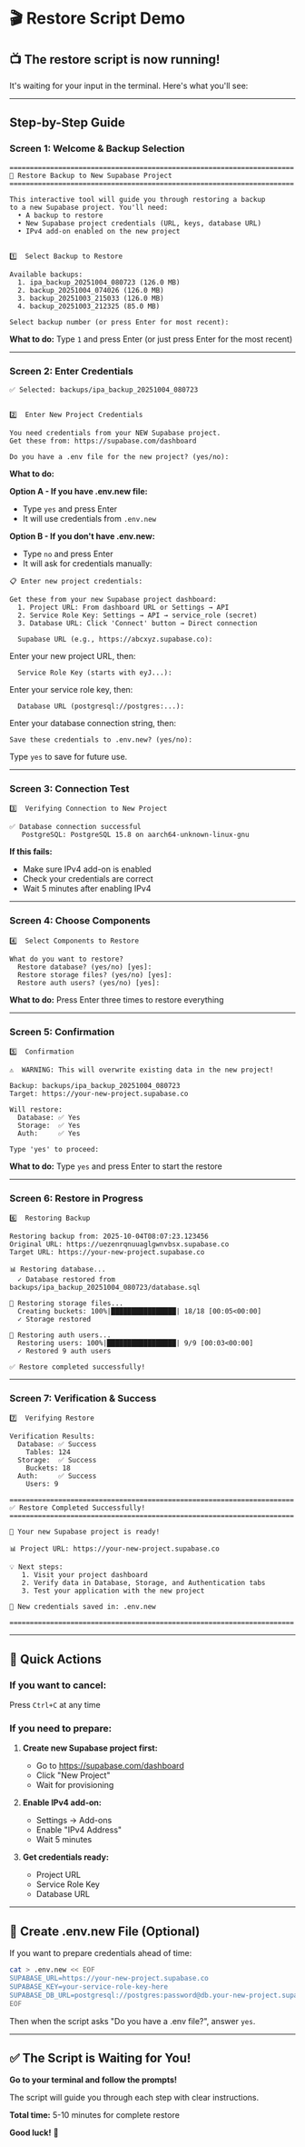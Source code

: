 # 🎬 Restore Script Demo

## 📺 **The restore script is now running!**

It's waiting for your input in the terminal. Here's what you'll see:

---

## **Step-by-Step Guide**

### **Screen 1: Welcome & Backup Selection**

```
======================================================================
🔄 Restore Backup to New Supabase Project
======================================================================

This interactive tool will guide you through restoring a backup
to a new Supabase project. You'll need:
  • A backup to restore
  • New Supabase project credentials (URL, keys, database URL)
  • IPv4 add-on enabled on the new project


1️⃣  Select Backup to Restore

Available backups:
  1. ipa_backup_20251004_080723 (126.0 MB)
  2. backup_20251004_074026 (126.0 MB)
  3. backup_20251003_215033 (126.0 MB)
  4. backup_20251003_212325 (85.0 MB)

Select backup number (or press Enter for most recent): 
```

**What to do:** Type `1` and press Enter (or just press Enter for the most recent)

---

### **Screen 2: Enter Credentials**

```
✅ Selected: backups/ipa_backup_20251004_080723


2️⃣  Enter New Project Credentials

You need credentials from your NEW Supabase project.
Get these from: https://supabase.com/dashboard

Do you have a .env file for the new project? (yes/no): 
```

**What to do:** 

**Option A - If you have .env.new file:**
- Type `yes` and press Enter
- It will use credentials from `.env.new`

**Option B - If you don't have .env.new:**
- Type `no` and press Enter
- It will ask for credentials manually:

```
📋 Enter new project credentials:

Get these from your new Supabase project dashboard:
  1. Project URL: From dashboard URL or Settings → API
  2. Service Role Key: Settings → API → service_role (secret)
  3. Database URL: Click 'Connect' button → Direct connection

  Supabase URL (e.g., https://abcxyz.supabase.co): 
```

Enter your new project URL, then:

```
  Service Role Key (starts with eyJ...): 
```

Enter your service role key, then:

```
  Database URL (postgresql://postgres:...): 
```

Enter your database connection string, then:

```
Save these credentials to .env.new? (yes/no): 
```

Type `yes` to save for future use.

---

### **Screen 3: Connection Test**

```
3️⃣  Verifying Connection to New Project

✅ Database connection successful
   PostgreSQL: PostgreSQL 15.8 on aarch64-unknown-linux-gnu
```

**If this fails:**
- Make sure IPv4 add-on is enabled
- Check your credentials are correct
- Wait 5 minutes after enabling IPv4

---

### **Screen 4: Choose Components**

```
4️⃣  Select Components to Restore

What do you want to restore?
  Restore database? (yes/no) [yes]: 
  Restore storage files? (yes/no) [yes]: 
  Restore auth users? (yes/no) [yes]: 
```

**What to do:** Press Enter three times to restore everything

---

### **Screen 5: Confirmation**

```
5️⃣  Confirmation

⚠️  WARNING: This will overwrite existing data in the new project!

Backup: backups/ipa_backup_20251004_080723
Target: https://your-new-project.supabase.co

Will restore:
  Database: ✅ Yes
  Storage:  ✅ Yes
  Auth:     ✅ Yes

Type 'yes' to proceed: 
```

**What to do:** Type `yes` and press Enter to start the restore

---

### **Screen 6: Restore in Progress**

```
6️⃣  Restoring Backup

Restoring backup from: 2025-10-04T08:07:23.123456
Original URL: https://uezenrqnuuaglgwnvbsx.supabase.co
Target URL: https://your-new-project.supabase.co

📊 Restoring database...
  ✓ Database restored from backups/ipa_backup_20251004_080723/database.sql

📁 Restoring storage files...
  Creating buckets: 100%|████████████████| 18/18 [00:05<00:00]
  ✓ Storage restored

👤 Restoring auth users...
  Restoring users: 100%|█████████████████| 9/9 [00:03<00:00]
  ✓ Restored 9 auth users

✅ Restore completed successfully!
```

---

### **Screen 7: Verification & Success**

```
7️⃣  Verifying Restore

Verification Results:
  Database: ✅ Success
    Tables: 124
  Storage:  ✅ Success
    Buckets: 18
  Auth:     ✅ Success
    Users: 9

======================================================================
✅ Restore Completed Successfully!
======================================================================

🎉 Your new Supabase project is ready!

📊 Project URL: https://your-new-project.supabase.co

💡 Next steps:
   1. Visit your project dashboard
   2. Verify data in Database, Storage, and Authentication tabs
   3. Test your application with the new project

📝 New credentials saved in: .env.new

======================================================================
```

---

## 🎯 **Quick Actions**

### **If you want to cancel:**
Press `Ctrl+C` at any time

### **If you need to prepare:**

1. **Create new Supabase project first:**
   - Go to https://supabase.com/dashboard
   - Click "New Project"
   - Wait for provisioning

2. **Enable IPv4 add-on:**
   - Settings → Add-ons
   - Enable "IPv4 Address"
   - Wait 5 minutes

3. **Get credentials ready:**
   - Project URL
   - Service Role Key
   - Database URL

---

## 📝 **Create .env.new File (Optional)**

If you want to prepare credentials ahead of time:

```bash
cat > .env.new << EOF
SUPABASE_URL=https://your-new-project.supabase.co
SUPABASE_KEY=your-service-role-key-here
SUPABASE_DB_URL=postgresql://postgres:password@db.your-new-project.supabase.co:5432/postgres
EOF
```

Then when the script asks "Do you have a .env file?", answer `yes`.

---

## ✅ **The Script is Waiting for You!**

**Go to your terminal and follow the prompts!**

The script will guide you through each step with clear instructions.

**Total time:** 5-10 minutes for complete restore

**Good luck!** 🚀
